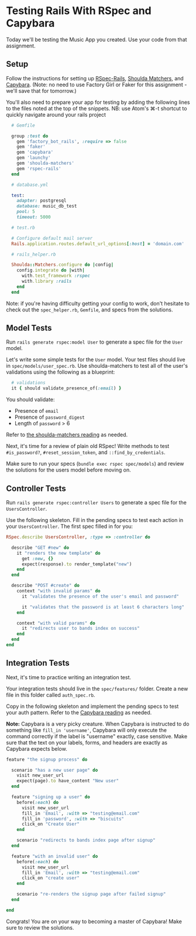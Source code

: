 # Testing Rails With RSpec and Capybara

Today we'll be testing the Music App you created. Use your code from that assignment.

## Setup

Follow the instructions for setting up [RSpec-Rails][rspec-rails], [Shoulda Matchers][shoulda-matchers], and [Capybara][capybara]. (Note: no need to use Factory Girl or Faker for this assignment - we'll save that for tomorrow.)

You'll also need to prepare your app for testing by adding the following lines to the files noted at the top of the snippets.
NB: use Atom's ⌘-t shortcut to quickly navigate around your rails project

```ruby
  # Gemfile

  group :test do
    gem 'factory_bot_rails', :require => false
    gem 'faker'
    gem 'capybara'
    gem 'launchy'
    gem 'shoulda-matchers'
    gem 'rspec-rails'
  end
```

```ruby
  # database.yml

  test:
    adapter: postgresql
    database: music_db_test
    pool: 5
    timeout: 5000
```

```ruby
  # test.rb

  # Configure default mail server
  Rails.application.routes.default_url_options[:host] = 'domain.com'
```

```ruby
  # rails_helper.rb

  Shoulda::Matchers.configure do |config|
    config.integrate do |with|
      with.test_framework :rspec
      with.library :rails
    end
  end
```

Note: if you're having difficulty getting your config to work, don't hesitate to check out the `spec_helper.rb`, `Gemfile`, and specs from the solutions.


## Model Tests

Run `rails generate rspec:model User` to generate a spec file for the `User` model.

Let's write some simple tests for the `User` model. Your test files should live in `spec/models/user_spec.rb`. Use shoulda-matchers to test all of the user's validations using the following as a blueprint:

```ruby
  # validations
  it { should validate_presence_of(:email) }
```

You should validate:
* Presence of `email`
* Presence of `password_digest`
* Length of `password` > 6

Refer to [the shoulda-matchers reading][shoulda-matchers] as needed.

Next, it's time for a review of plain old RSpec! Write methods to test `#is_password?`, `#reset_session_token`, and `::find_by_credentials`.

Make sure to run your specs (`bundle exec rspec spec/models`) and review the solutions for the users model before moving on.

## Controller Tests

Run `rails generate rspec:controller Users` to generate a spec file for the `UsersController`.

Use the following skeleton. Fill in the pending specs to test each action in your `UsersController`. The first spec filled in for you:

```ruby
RSpec.describe UsersController, :type => :controller do

  describe "GET #new" do
    it "renders the new template" do
      get :new, {}
      expect(response).to render_template("new")
    end
  end

  describe "POST #create" do
    context "with invalid params" do
      it "validates the presence of the user's email and password"

      it "validates that the password is at least 6 characters long"
    end

    context "with valid params" do
      it "redirects user to bands index on success"
    end
  end
end

```

## Integration Tests

Next, it's time to practice writing an integration test.

Your integration tests should live in the `spec/features/` folder. Create a new file in this folder called `auth_spec.rb`.

Copy in the following skeleton and implement the pending specs to test your auth pattern. Refer to the [Capybara reading][capybara] as needed.

**Note:** Capybara is a very picky creature. When Capybara is instructed to do something like `fill_in 'username'`, Capybara will only execute the command correctly if the label is "username" exactly, case sensitive. Make sure that the text on your labels, forms, and headers are exactly as Capybara expects below.

```ruby
feature "the signup process" do

  scenario "has a new user page" do
    visit new_user_url
    expect(page).to have_content "New user"
  end

  feature "signing up a user" do
    before(:each) do
      visit new_user_url
      fill_in 'Email', :with => "testing@email.com"
      fill_in 'password', :with => "biscuits"
      click_on "Create User"
    end

    scenario "redirects to bands index page after signup"
  end

  feature "with an invalid user" do
    before(:each) do
      visit new_user_url
      fill_in 'Email', :with => "testing@email.com"
      click_on "create user"
    end

    scenario "re-renders the signup page after failed signup"
  end

end
```

Congrats! You are on your way to becoming a master of Capybara! Make sure to review the solutions.

[rspec-rails]: https://github.com/appacademy/curriculum/blob/master/rails/readings/rspec-and-rails-setup.md
[shoulda-matchers]: https://github.com/appacademy/curriculum/blob/master/rails/readings/shoulda-matchers-setup.md
[capybara]: https://github.com/appacademy/curriculum/blob/master/rails/readings/capybara.md
[users-solutions]: https://github.com/appacademy/curriculum/blob/master/rails/projects/music_app/solution/spec/models/user_spec.rb
